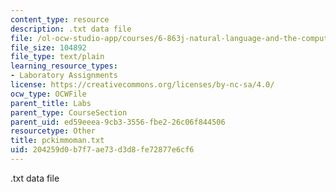 ```yaml
---
content_type: resource
description: .txt data file
file: /ol-ocw-studio-app/courses/6-863j-natural-language-and-the-computer-representation-of-knowledge-spring-2003/204259d0b7f7ae73d3d8fe72877e6cf6_pckimmoman.txt
file_size: 104892
file_type: text/plain
learning_resource_types:
- Laboratory Assignments
license: https://creativecommons.org/licenses/by-nc-sa/4.0/
ocw_type: OCWFile
parent_title: Labs
parent_type: CourseSection
parent_uid: ed59eeea-9cb3-3556-fbe2-26c06f844506
resourcetype: Other
title: pckimmoman.txt
uid: 204259d0-b7f7-ae73-d3d8-fe72877e6cf6
---
```

.txt data file